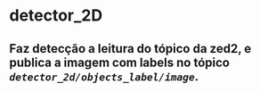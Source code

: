 # detector_2D

## Faz detecção a leitura do tópico da zed2, e publica a imagem com labels no tópico <i>```detector_2d/objects_label/image```</i>.
